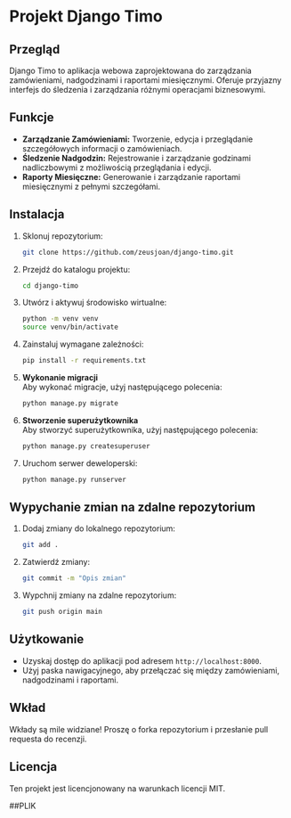 # Projekt Django Timo

## Przegląd
Django Timo to aplikacja webowa zaprojektowana do zarządzania zamówieniami, nadgodzinami i raportami miesięcznymi. Oferuje przyjazny interfejs do śledzenia i zarządzania różnymi operacjami biznesowymi.

## Funkcje
- **Zarządzanie Zamówieniami:** Tworzenie, edycja i przeglądanie szczegółowych informacji o zamówieniach.
- **Śledzenie Nadgodzin:** Rejestrowanie i zarządzanie godzinami nadliczbowymi z możliwością przeglądania i edycji.
- **Raporty Miesięczne:** Generowanie i zarządzanie raportami miesięcznymi z pełnymi szczegółami.

## Instalacja
1. Sklonuj repozytorium:
   ```bash
   git clone https://github.com/zeusjoan/django-timo.git
   ```
2. Przejdź do katalogu projektu:
   ```bash
   cd django-timo
   ```
3. Utwórz i aktywuj środowisko wirtualne:
   ```bash
   python -m venv venv
   source venv/bin/activate
   ```
4. Zainstaluj wymagane zależności:
   ```bash
   pip install -r requirements.txt
   ```

5. **Wykonanie migracji**  
   Aby wykonać migracje, użyj następującego polecenia:
   ```bash
   python manage.py migrate
   ```

6. **Stworzenie superużytkownika**  
   Aby stworzyć superużytkownika, użyj następującego polecenia:
   ```bash
   python manage.py createsuperuser
   ```

7. Uruchom serwer deweloperski:
   ```bash
   python manage.py runserver
   ```

## Wypychanie zmian na zdalne repozytorium
1. Dodaj zmiany do lokalnego repozytorium:
   ```bash
   git add .
   ```
2. Zatwierdź zmiany:
   ```bash
   git commit -m "Opis zmian"
   ```
3. Wypchnij zmiany na zdalne repozytorium:
   ```bash
   git push origin main
   ```

## Użytkowanie
- Uzyskaj dostęp do aplikacji pod adresem `http://localhost:8000`.
- Użyj paska nawigacyjnego, aby przełączać się między zamówieniami, nadgodzinami i raportami.

## Wkład
Wkłady są mile widziane! Proszę o forka repozytorium i przesłanie pull requesta do recenzji.

## Licencja
Ten projekt jest licencjonowany na warunkach licencji MIT.

##PLIK

